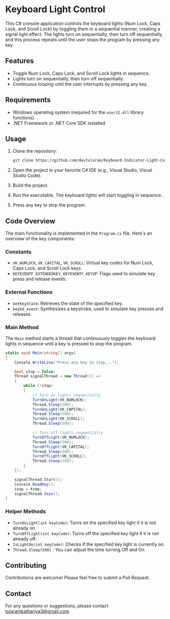 # Keyboard Light Control

This C# console application controls the keyboard lights (Num Lock, Caps Lock, and Scroll Lock) by toggling them in a sequential manner, 
creating a signal light effect. The lights turn on sequentially, then turn off sequentially, 
and this process repeats until the user stops the program by pressing any key.

## Features

- Toggle Num Lock, Caps Lock, and Scroll Lock lights in sequence.
- Lights turn on sequentially, then turn off sequentially.
- Continuous looping until the user interrupts by pressing any key.

## Requirements

- Windows operating system (required for the `user32.dll` library functions).
- .NET Framework or .NET Core SDK installed.

## Usage

1. Clone the repository:

    ```sh
    git clone https://github.com/devtularam/Keyboard-Indicator-Light-Controller.git
    ```

2. Open the project in your favorite C# IDE (e.g., Visual Studio, Visual Studio Code).

3. Build the project.

4. Run the executable. The keyboard lights will start toggling in sequence.

5. Press any key to stop the program.

## Code Overview

The main functionality is implemented in the `Program.cs` file. Here's an overview of the key components:

### Constants

- `VK_NUMLOCK`, `VK_CAPITAL`, `VK_SCROLL`: Virtual key codes for Num Lock, Caps Lock, and Scroll Lock keys.
- `KEYEVENTF_EXTENDEDKEY`, `KEYEVENTF_KEYUP`: Flags used to simulate key press and release events.

### External Functions

- `GetKeyState`: Retrieves the state of the specified key.
- `keybd_event`: Synthesizes a keystroke, used to simulate key presses and releases.

### Main Method

The `Main` method starts a thread that continuously toggles the keyboard lights in sequence until a key is pressed to stop the program.

```csharp
static void Main(string[] args)
{
    Console.WriteLine("Press any key to stop...");

    bool stop = false;
    Thread signalThread = new Thread(() =>
    {
        while (!stop)
        {
            // Turn on lights sequentially
            TurnOnLight(VK_NUMLOCK);
            Thread.Sleep(500);
            TurnOnLight(VK_CAPITAL);
            Thread.Sleep(500);
            TurnOnLight(VK_SCROLL);
            Thread.Sleep(500);

            // Turn off lights sequentially
            TurnOffLight(VK_NUMLOCK);
            Thread.Sleep(500);
            TurnOffLight(VK_CAPITAL);
            Thread.Sleep(500);
            TurnOffLight(VK_SCROLL);
            Thread.Sleep(500);
        }
    });

    signalThread.Start();
    Console.ReadKey();
    stop = true;
    signalThread.Join();
}
```

### Helper Methods

- `TurnOnLight(int keyCode)`: Turns on the specified key light if it is not already on.
- `TurnOffLight(int keyCode)`: Turns off the specified key light if it is not already off.
- `IsLightOn(int keyCode)`: Checks if the specified key light is currently on.
-  `Thread.Sleep(500)` : You can adjust the time turning Off and On


## Contributing

Contributions are welcome! Please feel free to submit a Pull Request.

## Contact

For any questions or suggestions, please contact [tularamkathariya3@gmail.com](mailto:tularamkathariya3@gmail.com).
